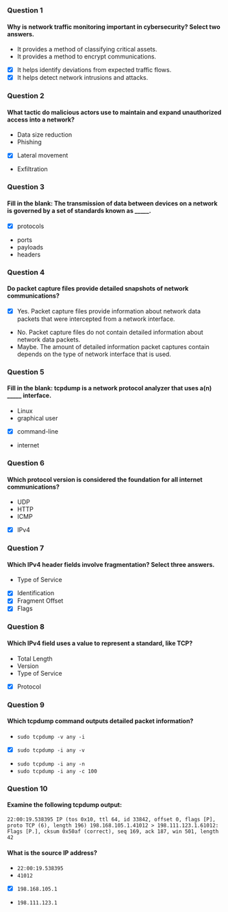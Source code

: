 ### Question 1
#### Why is network traffic monitoring important in cybersecurity? Select two answers.

* It provides a method of classifying critical assets.
* It provides a method to encrypt communications.
* [x] It helps identify deviations from expected traffic flows.
* [x] It helps detect network intrusions and attacks.

### Question 2
#### What tactic do malicious actors use to maintain and expand unauthorized access into a network?

* Data size reduction
* Phishing
* [x] Lateral movement
* Exfiltration

### Question 3
#### Fill in the blank: The transmission of data between devices on a network is governed by a set of standards known as _____.

* [x] protocols
* ports
* payloads
* headers

### Question 4
#### Do packet capture files provide detailed snapshots of network communications?

* [x] Yes. Packet capture files provide information about network data packets that were intercepted from a network interface.
* No. Packet capture files do not contain detailed information about network data packets.
* Maybe. The amount of detailed information packet captures contain depends on the type of network interface that is used.

### Question 5
#### Fill in the blank: tcpdump is a network protocol analyzer that uses a(n) _____ interface.

* Linux
* graphical user
* [x] command-line
* internet

### Question 6
#### Which protocol version is considered the foundation for all internet communications?

* UDP
* HTTP
* ICMP
* [x] IPv4

### Question 7
#### Which IPv4 header fields involve fragmentation? Select three answers.

* Type of Service
* [x] Identification
* [x] Fragment Offset
* [x] Flags

### Question 8
#### Which IPv4 field uses a value to represent a standard, like TCP?

* Total Length
* Version
* Type of Service
* [x] Protocol

### Question 9
#### Which tcpdump command outputs detailed packet information?

* `sudo tcpdump -v any -i`
* [x] `sudo tcpdump -i any -v`
* `sudo tcpdump -i any -n`
* `sudo tcpdump -i any -c 100`

### Question 10
#### Examine the following tcpdump output:

`22:00:19.538395 IP (tos 0x10, ttl 64, id 33842, offset 0, flags [P], proto TCP (6), length 196) 198.168.105.1.41012 > 198.111.123.1.61012: Flags [P.], cksum 0x50af (correct), seq 169, ack 187, win 501, length 42`

#### What is the source IP address?

* `22:00:19.538395`
* `41012`
* [x] `198.168.105.1`
* `198.111.123.1`